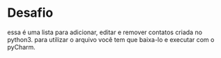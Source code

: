 # Desafio
essa é uma lista para adicionar, editar e remover contatos criada no python3.
para utilizar o arquivo você tem que baixa-lo e executar com o pyCharm.


